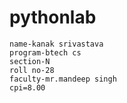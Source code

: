 # pythonlab
```
name-kanak srivastava
program-btech cs
section-N
roll no-28
faculty-mr.mandeep singh
cpi=8.00
```
